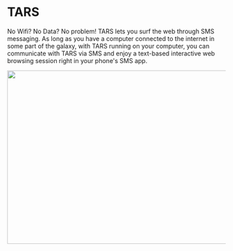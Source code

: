 # TARS
No Wifi? No Data? No problem! TARS lets you surf the web through SMS messaging. As long as you have a computer connected to the internet in some part of the galaxy, with TARS running on your computer, you can communicate with TARS via SMS and enjoy a text-based interactive web browsing session right in your phone's SMS app.

<img src="https://www.dropbox.com/s/ry8ibkvnrbz2v30/TARS.gif"  width="800" height="400">
